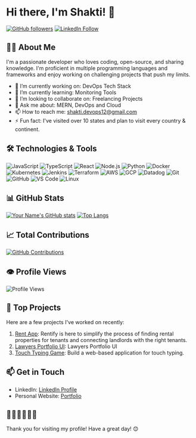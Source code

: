 # Hi there, I'm Shakti! 👋

[![GitHub followers](https://img.shields.io/github/followers/shakti1590?label=Follow&style=social)](https://github.com/shakti1590)
[![LinkedIn Follow](https://img.shields.io/badge/LinkedIn-Follow-blue?style=social&logo=linkedin)](https://linkedin.com/in/shakti12)

## 👨‍💻 About Me

I'm a passionate developer who loves coding, open-source, and sharing knowledge. I'm proficient in multiple programming languages and frameworks and enjoy working on challenging projects that push my limits.

- 🔭 I’m currently working on: DevOps Tech Stack
- 🌱 I’m currently learning: Monitoring Tools 
- 👯 I’m looking to collaborate on: Freelancing Projects
- 💬 Ask me about: MERN, DevOps and Cloud
- 📫 How to reach me: [shakti.devops12@gmail.com](mailto:shakti.devops12@gmail.com)
- ⚡ Fun fact: I've visited over 10 states and plan to visit every country & continent.

## 🛠️ Technologies & Tools

![JavaScript](https://img.shields.io/badge/-JavaScript-333333?style=flat&logo=javascript)
![TypeScript](https://img.shields.io/badge/-TypeScript-333333?style=flat&logo=typescript)
![React](https://img.shields.io/badge/-React-333333?style=flat&logo=react)
![Node.js](https://img.shields.io/badge/-Node.js-333333?style=flat&logo=node.js)
![Python](https://img.shields.io/badge/-Python-333333?style=flat&logo=python)
![Docker](https://img.shields.io/badge/-Docker-333333?style=flat&logo=docker)
![Kubernetes](https://img.shields.io/badge/-Kubernetes-333333?style=flat&logo=kubernetes)
![Jenkins](https://img.shields.io/badge/-Jenkins-333333?style=flat&logo=jenkins)
![Terraform](https://img.shields.io/badge/-Terraform-333333?style=flat&logo=terraform)
![AWS](https://img.shields.io/badge/-AWS-333333?style=flat&logo=amazon-aws)
![GCP](https://img.shields.io/badge/-GCP-333333?style=flat&logo=google-cloud)
![Datadog](https://img.shields.io/badge/-Datadog-333333?style=flat&logo=datadog)
![Git](https://img.shields.io/badge/-Git-333333?style=flat&logo=git)
![GitHub](https://img.shields.io/badge/-GitHub-333333?style=flat&logo=github)
![VS Code](https://img.shields.io/badge/-VS%20Code-333333?style=flat&logo=visual-studio-code)
![Linux](https://img.shields.io/badge/-Linux-333333?style=flat&logo=linux)

## 📊 GitHub Stats

[![Your Name's GitHub stats](https://github-readme-stats.vercel.app/api?username=shakti1590&show_icons=true&theme=radical)](https://github.com/shakti1590)
[![Top Langs](https://github-readme-stats.vercel.app/api/top-langs/?username=shakti1590&layout=compact&theme=radical)](https://github.com/shakti1590)

## 📈 Total Contributions

[![GitHub Contributions](https://github-readme-streak-stats.herokuapp.com/?user=shakti1590&theme=radical)](https://github.com/shakti1590)

## 👁️ Profile Views

![Profile Views](https://komarev.com/ghpvc/?username=shakti1590&color=brightgreen)

## 🚀 Top Projects

Here are a few projects I've worked on recently:

1. [Rent App](https://rentify-presidio-iota.vercel.app/): Rentify is here to simplify the process of finding rental properties for tenants and connecting landlords with the right tenants.
2. [Lawyers Portfolio UI](https://lawyers-portfolio-ui.vercel.app/): Lawyers Portfolio UI
3. [Touch Typing Game](https://touch-typing-shakti1590.vercel.app/): Build a web-based application for touch typing.

## 📫 Get in Touch

- LinkedIn: [LinkedIn Profile](https://linkedin.com/in/shakti12)
- Personal Website: [Portfolio](https://shaktiportfolio-shakti1590s-projects.vercel.app/)

## 🌟🌟🌟🌟🌟🌟
Thank you for visiting my profile! Have a great day! 😊

